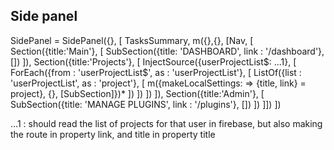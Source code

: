 ## Side panel
SidePanel = 
     SidePanel({}, [
       TasksSummary,
       m({},{}, [Nav, [
         Section({title:'Main'}, [
           SubSection({title: 'DASHBOARD', link : '/dashboard'}, [])
         ]),
         Section({title:'Projects'}, [
           InjectSource({userProjectList$: ...1}, [
             ForEach({from : 'userProjectList$', as : 'userProjectList'}, [
               ListOf({list : 'userProjectList', as : 'project'}, [
                 m({makeLocalSettings: => {title, link} = project}, {}, [SubSection]})*
               ])
             ])
           ])
         ]),
         Section({title:'Admin'}, [
           SubSection({title: 'MANAGE PLUGINS', link : '/plugins'}, [])
         ])
       ]])
     ])

...1 : should read the list of projects for that user in firebase, but also making the route in property link, and title in property title 
